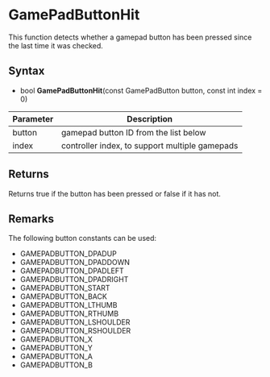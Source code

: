 # GamePadButtonHit

This function detects whether a gamepad button has been pressed since the last time it was checked.

## Syntax

- bool **GamePadButtonHit**(const GamePadButton button, const int index = 0)

| Parameter | Description |
|---|---|
| button | gamepad button ID from the list below |
| index | controller index, to support multiple gamepads |

## Returns

Returns true if the button has been pressed or false if it has not.

## Remarks

The following button constants can be used:

- GAMEPADBUTTON_DPADUP
- GAMEPADBUTTON_DPADDOWN
- GAMEPADBUTTON_DPADLEFT
- GAMEPADBUTTON_DPADRIGHT
- GAMEPADBUTTON_START
- GAMEPADBUTTON_BACK
- GAMEPADBUTTON_LTHUMB
- GAMEPADBUTTON_RTHUMB
- GAMEPADBUTTON_LSHOULDER
- GAMEPADBUTTON_RSHOULDER
- GAMEPADBUTTON_X
- GAMEPADBUTTON_Y
- GAMEPADBUTTON_A
- GAMEPADBUTTON_B
